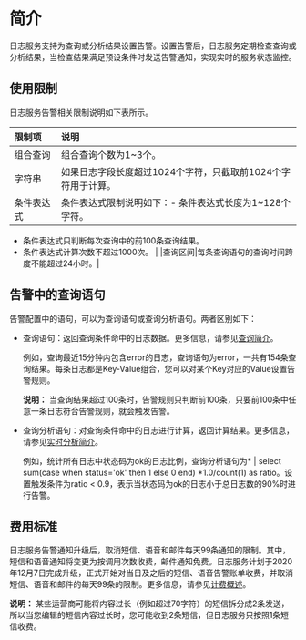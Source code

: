 # 简介

日志服务支持为查询或分析结果设置告警。设置告警后，日志服务定期检查查询或分析结果，当检查结果满足预设条件时发送告警通知，实现实时的服务状态监控。

## 使用限制

日志服务告警相关限制说明如下表所示。

|限制项|说明|
|:--|:-|
|组合查询|组合查询个数为1~3个。|
|字符串|如果日志字段长度超过1024个字符，只截取前1024个字符用于计算。|
|条件表达式|条件表达式限制说明如下：-   条件表达式长度为1~128个字符。
-   条件表达式只判断每次查询中的前100条查询结果。
-   条件表达式计算次数不超过1000次。 |
|查询区间|每条查询语句的查询时间跨度不能超过24小时。|

## 告警中的查询语句

告警配置中的语句，可以为查询语句或查询分析语句。两者区别如下：

-   查询语句：返回查询条件命中的日志数据。更多信息，请参见[查询简介](/cn.zh-CN/查询与分析/查询简介.md)。

    例如，查询最近15分钟内包含error的日志，查询语句为error，一共有154条查询结果。每条日志都是Key-Value组合，您可以对某个Key对应的Value设置告警规则。

    **说明：** 当查询结果超过100条时，告警规则只判断前100条，只要前100条中任意一条日志符合告警规则，就会触发告警。

-   查询分析语句：对查询条件命中的日志进行计算，返回计算结果。更多信息，请参见[实时分析简介](/cn.zh-CN/查询与分析/实时分析简介.md)。

    例如，统计所有日志中状态码为ok的日志比例，查询分析语句为\* \| select sum\(case when status='ok' then 1 else 0 end\) \*1.0/count\(1\) as ratio。设置触发条件为ratio < 0.9，表示当状态码为ok的日志小于总日志数的90%时进行告警。


## 费用标准

日志服务告警通知升级后，取消短信、语音和邮件每天99条通知的限制。其中，短信和语音通知将变更为按调用次数收费，邮件通知免费。日志服务计划于2020年12月7日完成升级，正式开始对当日及之后的短信、语音告警账单收费，并取消短信、语音和邮件的每天99条的限制。更多信息，请参见[计费概述](/cn.zh-CN/产品定价/计费概述.md)。

**说明：** 某些运营商可能将内容过长（例如超过70字符）的短信拆分成2条发送，所以当您编辑的短信内容过长时，您可能收到2条短信，但日志服务只按照1条短信收费。

